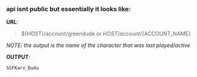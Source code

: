 

### api isnt public but essentially it looks like:

**URL**:
> ${HOST}/account/greendude or ${HOST}/account/${ACCOUNT_NAME}

*NOTE: the output is the name of the character that was last played/active*

**OUTPUT**:
```
SSFKarv_Dudu
```